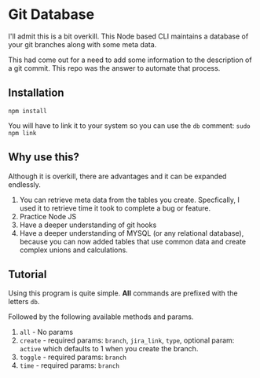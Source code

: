 # Git Database

I'll admit this is a bit overkill. This Node based CLI maintains a database of your git branches along with some meta data.

This had come out for a need to add some information to the description of a git commit. This repo was the answer to automate that process.

## Installation

`npm install`

You will have to link it to your system so you can use the `db` comment:
`sudo npm link`

## Why use this?

Although it is overkill, there are advantages and it can be expanded endlessly.

1. You can retrieve meta data from the tables you create. Specfically, I used it to retrieve time it took to complete a bug or feature.
2. Practice Node JS
3. Have a deeper understanding of git hooks
4. Have a deeper understanding of MYSQL (or any relational database), because you can now added tables that use common data and create complex unions and calculations.

## Tutorial

Using this program is quite simple. **All** commands are prefixed with the letters `db`.

Followed by the following available methods and params.

1. `all` - No params
2. `create` - required params: `branch`, `jira_link`, `type`, optional param: `active` which defaults to 1 when you create the branch.
3. `toggle` - required params: `branch`
4. `time` - required params: `branch`

